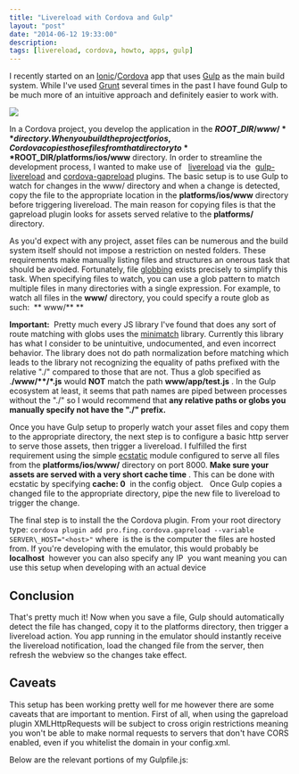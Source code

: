 ```yaml
---
title: "Livereload with Cordova and Gulp"
layout: "post"
date: "2014-06-12 19:33:00"
description:
tags: [livereload, cordova, howto, apps, gulp]
---
```


I recently started on an [Ionic](http://ionicframework.com/)/[Cordova](http://cordova.apache.org/) app that uses [Gulp](http://gulpjs.com/) as the main build system. While I've used [Grunt](http://gruntjs.com/) several times in the past I have found Gulp to be much more of an intuitive approach and definitely easier to work with.


![](http://3.bp.blogspot.com/-v9Z1NslDIYA/U5oAC052K3I/AAAAAAAAAXs/V88Gf_1cOT8/s1600/gulp_cordova_livereload.png)


In a Cordova project, you develop the application in the **$ROOT\_DIR/www/** directory. When you build the project for ios, Cordova copies those files from that directory to **$ROOT\_DIR/platforms/ios/www** directory. In order to streamline the development process, I wanted to make use of   [livereload](http://livereload.com/) via the  [gulp-livereload](https://github.com/vohof/gulp-livereload) and [cordova-gapreload](https://github.com/fingerproof/cordova-plugin-gapreload) plugins.  The basic setup is to use Gulp to watch for changes in the www/ directory and when a change is detected, copy the file to the appropriate location in the **platforms/ios/www** directory before triggering livereload. The main reason for copying files is that the gapreload plugin looks for assets served relative to the **platforms/** directory.


As you'd expect with any project, asset files can be numerous and the build system itself should not impose a restriction on nested folders. These requirements make manually listing files and structures an onerous task that should be avoided. Fortunately, file [globbing](http://en.wikipedia.org/wiki/Glob_(programming)) exists precisely to simplify this task. When specifying files to watch, you can use a glob pattern to match multiple files in many directories with a single expression. For example, to watch all files in the **www/** directory, you could specify a route glob as such:  ** www/\*\* **


**Important:**  Pretty much every JS library I've found that does any sort of route matching with globs uses the [minimatch](https://github.com/isaacs/minimatch) library. Currently this library has what I consider to be unintuitive, undocumented, and even incorrect behavior. The library does not do path normalization before matching which leads to the library not recognizing the equality of paths prefixed with the relative "./" compared to those that are not. Thus a glob specified as .**/www/\*\*/\*.js** would **NOT** match the path **www/app/test.js** . In the Gulp ecosystem at least, it seems that path names are piped between processes
without the "./" so I would recommend that **any relative paths or globs you
manually specify not have the "./" prefix.**


Once you have Gulp setup to properly watch your asset files and copy them to the appropriate directory, the next step is to configure a basic http server to serve those assets, then trigger a livereload. I fulfilled the first requirement using the simple [ecstatic](https://github.com/jesusabdullah/node-ecstatic) module configured to serve all files from the **platforms/ios/www/** directory on port 8000. **Make sure your assets are served with a very short cache time** . This can be done with ecstatic by specifying **cache: 0**  in the config object.   Once Gulp copies a changed file to the appropriate directory, pipe the new file to
livereload to trigger the change.


The final step is to install the the Cordova plugin. From your root directory type: `cordova plugin add pro.fing.cordova.gapreload --variable SERVER\_HOST="<host>"` where **<host>**  is the is the computer the files are hosted from. If you're developing with the emulator, this would probably be **localhost**  however you can also specify any IP  you want meaning you can use this setup when developing with an actual device 

## Conclusion

That's pretty much it! Now when you save a file, Gulp should automatically detect the file has changed, copy it to the platforms directory, then trigger a livereload action. You app running in the emulator should instantly receive the livereload notification, load the changed file from the server, then refresh the webview so the changes take effect.



## Caveats

This setup has been working pretty well for me however there are some caveats that are important to mention. First of all, when using the gapreload plugin XMLHttpRequests will be subject to cross origin restrictions meaning you won't be able to make normal requests to servers that don't have CORS enabled, even if you whitelist the domain in your config.xml.


Below are the relevant portions of my Gulpfile.js:

<script src="https://gist.github.com/emgeee/29e3f4c3674a08923c2f.js"></script>
